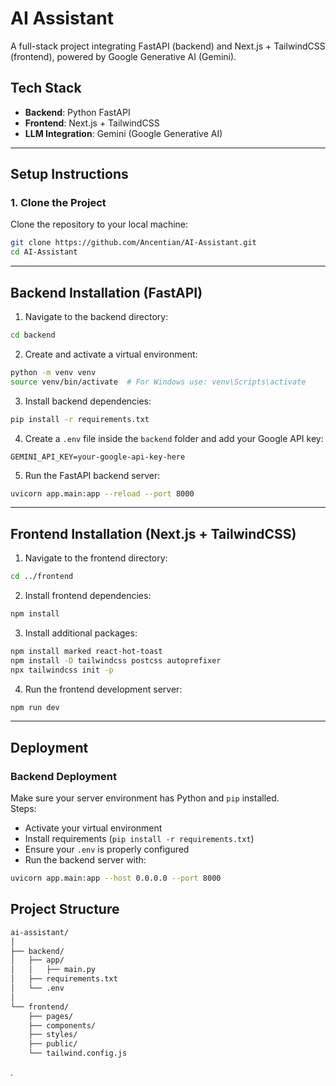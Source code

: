 
# AI Assistant

A full-stack project integrating FastAPI (backend) and Next.js + TailwindCSS (frontend), powered by Google Generative AI (Gemini).

## Tech Stack

- **Backend**: Python FastAPI
- **Frontend**: Next.js + TailwindCSS
- **LLM Integration**: Gemini (Google Generative AI)

---

## Setup Instructions

### 1. Clone the Project

Clone the repository to your local machine:

```bash
git clone https://github.com/Ancentian/AI-Assistant.git
cd AI-Assistant
```

---

## Backend Installation (FastAPI)

1. Navigate to the backend directory:

```bash
cd backend
```

2. Create and activate a virtual environment:

```bash
python -m venv venv
source venv/bin/activate  # For Windows use: venv\Scripts\activate
```

3. Install backend dependencies:

```bash
pip install -r requirements.txt
```

4. Create a `.env` file inside the `backend` folder and add your Google API key:

```
GEMINI_API_KEY=your-google-api-key-here
```

5. Run the FastAPI backend server:

```bash
uvicorn app.main:app --reload --port 8000
```

---

## Frontend Installation (Next.js + TailwindCSS)

1. Navigate to the frontend directory:

```bash
cd ../frontend
```

2. Install frontend dependencies:

```bash
npm install
```

3. Install additional packages:

```bash
npm install marked react-hot-toast
npm install -D tailwindcss postcss autoprefixer
npx tailwindcss init -p
```

4. Run the frontend development server:

```bash
npm run dev
```

---

## Deployment

### Backend Deployment

Make sure your server environment has Python and `pip` installed.  
Steps:

- Activate your virtual environment
- Install requirements (`pip install -r requirements.txt`)
- Ensure your `.env` is properly configured
- Run the backend server with:

```bash
uvicorn app.main:app --host 0.0.0.0 --port 8000
```

## Project Structure

```bash
ai-assistant/
│
├── backend/
│   ├── app/
│   │   ├── main.py
│   ├── requirements.txt
│   └── .env
│
└── frontend/
    ├── pages/
    ├── components/
    ├── styles/
    ├── public/
    └── tailwind.config.js
```
.

